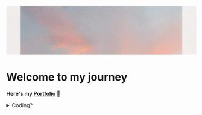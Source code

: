 [![Cover Banner](cover.png)](https://www.youtube.com/watch?v=7wtfhZwyrcc)
# Welcome to my journey

**Here's my [Portfolio](https://www.youtube.com/watch?v=qFLhGq0060w) [📑](https://www.youtube.com/watch?v=qFLhGq0060w)**

<details>
<summary>Coding?</summary>

<br>I used to do [leetcode](https://leetcode.com/peachkosee/), but **only focusing on [hackerrank](https://www.hackerrank.com/kosee_phot?hr_r=1) [👈](https://www.hackerrank.com/kosee_phot?hr_r=1) from now** <br>
> [Fun fact](https://www.youtube.com/watch?v=dQw4w9WgXcQ)
</detail>
